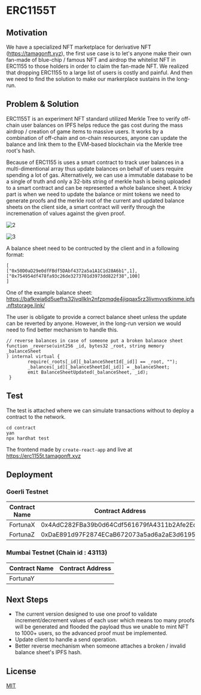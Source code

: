 # ERC1155T

## Motivation

We have a specialized NFT marketplace for derivative NFT (https://tamagonft.xyz), the first use case is to let's anyone make their own fan-made of blue-chip / famous NFT and airdrop the whitelist NFT in ERC1155 to those holders in order to claim the fan-made NFT. We realized that dropping ERC1155 to a large list of users is costly and painful. And then we need to find the solution to make our markerplace sustains in the long-run.

## Problem & Solution

ERC1155T is an experiment NFT standard utilized Merkle Tree to verify off-chain user balances on IPFS helps reduce the gas cost during the mass airdrop / creation of game items to massive users. It works by a combination of off-chain and on-chain resources, anyone can update the balance and link them to the EVM-based blockchain via the Merkle tree root's hash.

Because of ERC1155 is uses a smart contract to track user balances in a multi-dimentional array thus update balances on behalf of users require spending a lot of gas. Alternatively, we can use a immutable database to be a single of truth and only a 32-bits string of merkle hash is being uploaded to a smart contract and can be represented a whole balance sheet. A tricky part is when we need to update the balance or mint tokens we need to generate proofs and the merkle root of the current and updated balance sheets on the client side, a smart contract will verify through the incremenation of values against the given proof. 

![2](https://user-images.githubusercontent.com/18402217/190935577-112bf7c4-8b24-46d5-a21f-9d6cd2a61ed9.png)

![3](https://user-images.githubusercontent.com/18402217/190936178-93b4bdea-2908-4b37-9c00-b47bf42063e4.png)

A balance sheet need to be contructed by the client and in a following format:
```
[
["0x50D0aD29e0dfFBdf5DAbf4372a5a1A1C1d28A6b1",1],
["0x754954df478fa93c26de3273701d3973dd822f38",100]
]
```

One of the example balance sheet: 
https://bafkreia6d5uefhs32jvqllkln2nfzpmqde4jiqqax5rz3livmvvstkinme.ipfs.nftstorage.link/

The user is obligate to provide a correct balance sheet unless the update can be reverted by anyone. However, in the long-run version we would need to find better mechanism to handle this.

```
// reverse balances in case of someone put a broken balanace sheet
function _reverse(uint256 _id, bytes32 _root, string memory _balanceSheet
) internal virtual {
        require(_roots[_id][_balanceSheetId[_id]] == _root, "");
        _balances[_id][_balanceSheetId[_id]] = _balanceSheet;
        emit BalanceSheetUpdated(_balanceSheet, _id);
 }
```

## Test

The test is attached where we can simulate transactions without to deploy a contract to the network.

```
cd contract
yan
npx hardhat test
```

The frontend made by `create-react-app` and live at https://erc1155t.tamagonft.xyz


## Deployment

### Goerli Testnet

Contract Name | Contract Address 
--- | ---  
FortunaX | 0x4AdC282FBa39b0d64Cdf561679fA4311b2Afe2Ec
FortunaZ | 0xDaE891d97F2874ECaB672073a5ad6a2aE3d61955

### Mumbai Testnet (Chain id : 43113)

Contract Name | Contract Address 
--- | ---  
FortunaY | 

## Next Steps

- The current version designed to use one proof to validate increment/decrement values of each user which means too many proofs will be generated and flooded the payload thus we unable to mint NFT to 1000+ users, so the advanced proof must be implemented.
- Update client to handle a send operation.
- Better reverse mechanism when someone attaches a broken / invalid balance sheet's IPFS hash.


## License

[MIT](./LICENSE)

